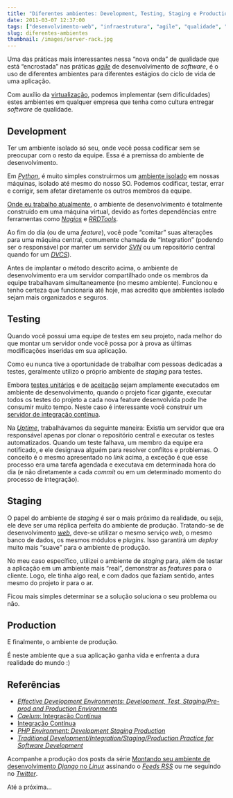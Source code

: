 ```yaml
---
title: "Diferentes ambientes: Development, Testing, Staging e Production"
date: 2011-03-07 12:37:00
tags: ["desenvolvimento-web", "infraestrutura", "agile", "qualidade", "testes"]
slug: diferentes-ambientes
thumbnail: /images/server-rack.jpg
---
```


Uma das práticas mais interessantes nessa
“nova onda” de qualidade que está “encrostada” nas práticas [*agile*][]
de desenvolvimento de _software_, é o uso de diferentes ambientes para
diferentes estágios do ciclo de vida de uma aplicação.

Com auxílio da [virtualização][], podemos implementar (sem dificuldades)
estes ambientes em qualquer empresa que tenha como cultura entregar
_software_ de qualidade.

## Development

Ter um ambiente isolado só seu, onde você possa codificar sem se
preocupar com o resto da equipe. Essa é a premissa do ambiente de
desenvolvimento.

Em [*Python*][], é muito simples construirmos um [ambiente isolado][] em
nossas máquinas, isolado até mesmo do nosso SO. Podemos codificar,
testar, errar e corrigir, sem afetar diretamente os outros membros da
equipe.

[Onde eu trabalho atualmente][], o ambiente de desenvolvimento é
totalmente construído em uma máquina virtual, devido as fortes
dependências entre ferramentas como [*Nagios*][] e [*RRDTools*][].

Ao fim do dia (ou de uma _feature_), você pode “comitar” suas alterações
para uma máquina central, comumente chamada de “Integration” (podendo
ser o responsável por manter um servidor [*SVN*][] ou um repositório
central quando for um [*DVCS*][]).

Antes de implantar o método descrito acima, o ambiente de
desenvolvimento era um servidor compartilhado onde os membros da equipe
trabalhavam simultaneamente (no mesmo ambiente). Funcionou e tenho
certeza que funcionaria até hoje, mas acredito que ambientes isolado
sejam mais organizados e seguros.

## Testing

Quando você possui uma equipe de testes em seu projeto, nada melhor do
que montar um servidor onde você possa por à prova as últimas
modificações inseridas em sua aplicação.

Como eu nunca tive a oportunidade de trabalhar com pessoas dedicadas a
testes, geralmente utilizo o próprio ambiente de _staging_ para testes.

Embora [testes unitários][] e de [aceitação][] sejam amplamente
executados em ambiente de desenvolvimento, quando o projeto ficar
gigante, executar todos os testes do projeto a cada nova feature
desenvolvida pode lhe consumir muito tempo. Neste caso é interessante
você construir um [servidor de integração contínua][].

Na [*Uptime*][], trabalhávamos da seguinte maneira: Existia um servidor
que era responsável apenas por clonar o repositório central e executar
os testes automatizados. Quando um teste falhava, um membro da equipe
era notificado, e ele designava alguém para resolver conflitos e
problemas. O conceito é o mesmo apresentado no _link_ acima, a exceção é
que esse processo era uma tarefa agendada e executava em determinada
hora do dia (e não diretamente a cada _commit_ ou em um determinado
momento do processo de integração).

## Staging

O papel do ambiente de _staging_ é ser o mais próximo da realidade, ou
seja, ele deve ser uma réplica perfeita do ambiente de produção.
Tratando-se de desenvolvimento [*web*][], deve-se utilizar o mesmo
serviço _web_, o mesmo banco de dados, os mesmos módulos e _plugins_.
Isso garantirá um _deploy_ muito mais “suave” para o ambiente de
produção.

No meu caso específico, utilizei o ambiente de _staging_ para, além de
testar a aplicação em um ambiente mais “real”, demonstrar as _features_
para o cliente. Logo, ele tinha algo real, e com dados que faziam
sentido, antes mesmo do projeto ir para o ar.

Ficou mais simples determinar se a solução soluciona o seu problema ou
não.

## Production

E finalmente, o ambiente de produção.

É neste ambiente que a sua aplicação ganha vida e enfrenta a dura
realidade do mundo :)

## Referências

- [*Effective Development Environments: Development, Test, Staging/Pre-prod and Production Environments*][]
- [*Caelum*: Integração Contínua][]
- [Integração Contínua][]
- [*PHP Environment: Development Staging Production*][]
- [*Traditional Development/Integration/Staging/Production Practice for Software Development*][]

Acompanhe a produção dos posts da série [Montando seu ambiente de
desenvolvimento *Django* no *Linux*][] assinando o [*Feeds RSS*][] ou me
seguindo no [*Twitter*][].

Até a próxima…

[*agile*]: /tag/agile.html "Leia mais sobre Agile"
[virtualização]: {virtualbox-uma-maneira-interessante-de-possuir-varios-sos-em-uma-maquina-so.md "Virtualbox: Uma maneira interessante de possuir vários SOs em uma máquina só"
[*python*]: /tag/python.html "Leia mais sobre Python"
[ambiente isolado]: http://blog.triveos.com.br/2010/04/25/trabalhando-com-python-e-django/ "Trabalhando com Python e Django"
[onde eu trabalho atualmente]: http://www.setinet.com.br/ "Setinet, Internet Controlada"
[*nagios*]: http://www.nagios.org/ "Monitore a sua infraestrutura com Nagios"
[*rrdtools*]: http://www.mrtg.org/rrdtool/ "Data logging e gráficos com RRDTools"
[*svn*]: http://subversion.tigris.org/ "Versionamento de projetos com Subversion"
[*dvcs*]: http://en.wikipedia.org/wiki/Distributed_Version_Control_System "Leia mais sobre Distributed Version Control System no Wikipedia"
[testes unitários]: /tag/tdd.html "Leia mais sobre TDD"
[aceitação]: /tag/bdd.html "Leia mais sobre BDD"
[servidor de integração contínua]: http://blog.caelum.com.br/integracao-continua/ "Leia artigo da Caelum falando sobre Continuous Integration"
[*uptime*]: http://uptimetecnologia.com.br/ "Uptime, garantindo a sua segurança na internet"
[*web*]: /tag/desenvolvimento-web.html "Leia mais sobre Web"
[*effective development environments: development, test, staging/pre-prod and production environments*]: http://spacebug.com/effective_development_environments/ "Uma excelente referência, um artigo bem escrito e objetivo."
[*caelum*: integração contínua]: http://blog.caelum.com.br/integracao-continua/ "A Caelum é uma das melhores referências do país sobre agile e desenvolvimento em geral."
[integração contínua]: http://devagil.wordpress.com/2007/04/14/4611-integracao-continua/ "Excelente artigo sobre Integração Contínua dentro do contexto de agile."
[*php environment: development staging production*]: http://www.dotkernel.com/php-development/php-environment-development-staging-production/ "Um artigo claro e objetivo sobre os ambientes de Development, Staging e Production."
[*traditional development/integration/staging/production practice for software development*]: http://dltj.org/article/software-development-practice/ "Um post muito bom sobre desenvolvimento de software com qualidade."
[montando seu ambiente de desenvolvimento *django* no *linux*]: /2011/03/03/montando-seu-ambiente-de-desenvolvimento-django.html "Saiba como montar o seu ambiente de desenvolvimento para trabalhar com Django"
[*feeds rss*]: https://klauslaube.com.br/feed/rss.xml "Leia os posts deste blog no seu leitor RSS favorito"
[*twitter*]: http://www.twitter.com/kplaube "Siga-me no Twitter"
